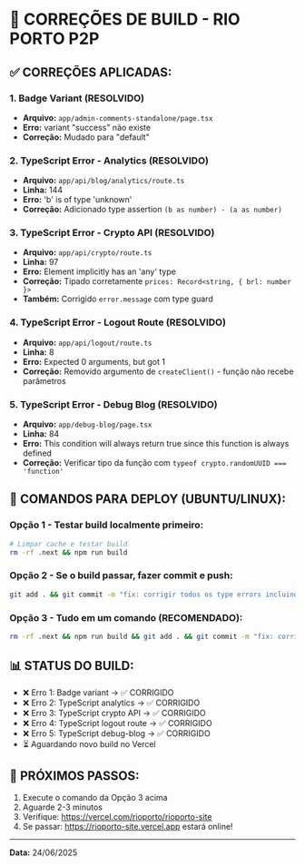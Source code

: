 # 🔧 CORREÇÕES DE BUILD - RIO PORTO P2P

## ✅ CORREÇÕES APLICADAS:

### 1. Badge Variant (RESOLVIDO)
- **Arquivo:** `app/admin-comments-standalone/page.tsx`
- **Erro:** variant "success" não existe
- **Correção:** Mudado para "default"

### 2. TypeScript Error - Analytics (RESOLVIDO)
- **Arquivo:** `app/api/blog/analytics/route.ts`
- **Linha:** 144
- **Erro:** 'b' is of type 'unknown'
- **Correção:** Adicionado type assertion `(b as number) - (a as number)`

### 3. TypeScript Error - Crypto API (RESOLVIDO)
- **Arquivo:** `app/api/crypto/route.ts`
- **Linha:** 97
- **Erro:** Element implicitly has an 'any' type
- **Correção:** Tipado corretamente `prices: Record<string, { brl: number }>`
- **Também:** Corrigido `error.message` com type guard

### 4. TypeScript Error - Logout Route (RESOLVIDO)
- **Arquivo:** `app/api/logout/route.ts`
- **Linha:** 8
- **Erro:** Expected 0 arguments, but got 1
- **Correção:** Removido argumento de `createClient()` - função não recebe parâmetros

### 5. TypeScript Error - Debug Blog (RESOLVIDO)
- **Arquivo:** `app/debug-blog/page.tsx`
- **Linha:** 84
- **Erro:** This condition will always return true since this function is always defined
- **Correção:** Verificar tipo da função com `typeof crypto.randomUUID === 'function'`

## 🚀 COMANDOS PARA DEPLOY (UBUNTU/LINUX):

### Opção 1 - Testar build localmente primeiro:
```bash
# Limpar cache e testar build
rm -rf .next && npm run build
```

### Opção 2 - Se o build passar, fazer commit e push:
```bash
git add . && git commit -m "fix: corrigir todos os type errors incluindo debug-blog" && git push
```

### Opção 3 - Tudo em um comando (RECOMENDADO):
```bash
rm -rf .next && npm run build && git add . && git commit -m "fix: corrigir todos os type errors incluindo debug-blog" && git push
```

## 📊 STATUS DO BUILD:
- ❌ Erro 1: Badge variant → ✅ CORRIGIDO
- ❌ Erro 2: TypeScript analytics → ✅ CORRIGIDO
- ❌ Erro 3: TypeScript crypto API → ✅ CORRIGIDO
- ❌ Erro 4: TypeScript logout route → ✅ CORRIGIDO
- ❌ Erro 5: TypeScript debug-blog → ✅ CORRIGIDO
- ⏳ Aguardando novo build no Vercel

## 🎯 PRÓXIMOS PASSOS:
1. Execute o comando da Opção 3 acima
2. Aguarde 2-3 minutos
3. Verifique: https://vercel.com/rioporto/rioporto-site
4. Se passar: https://rioporto-site.vercel.app estará online!

---

**Data:** 24/06/2025
